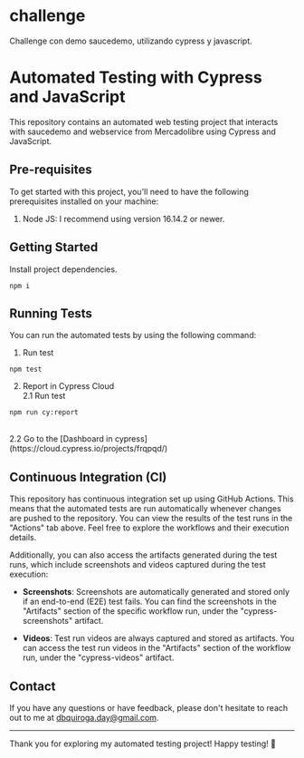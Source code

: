 # challenge

Challenge con demo saucedemo, utilizando cypress y javascript.

# Automated Testing with Cypress and JavaScript

This repository contains an automated web testing project that interacts with saucedemo and webservice from Mercadolibre using Cypress and JavaScript.

## Pre-requisites

To get started with this project, you'll need to have the following prerequisites installed on your machine:

1. Node JS: I recommend using version 16.14.2 or newer.

## Getting Started

Install project dependencies.

```
npm i
```

## Running Tests

You can run the automated tests by using the following command:

1. Run test

```
npm test
```

2. Report in Cypress Cloud
   <br>
   2.1 Run test

```
npm run cy:report
```

<br>
2.2 Go to the [Dashboard in cypress](https://cloud.cypress.io/projects/frqpqd/)

## Continuous Integration (CI)

This repository has continuous integration set up using GitHub Actions. This means that the automated tests are run automatically whenever changes are pushed to the repository. You can view the results of the test runs in the "Actions" tab above. Feel free to explore the workflows and their execution details.

Additionally, you can also access the artifacts generated during the test runs, which include screenshots and videos captured during the test execution:

- **Screenshots**: Screenshots are automatically generated and stored only if an end-to-end (E2E) test fails. You can find the screenshots in the "Artifacts" section of the specific workflow run, under the "cypress-screenshots" artifact.

- **Videos**: Test run videos are always captured and stored as artifacts. You can access the test run videos in the "Artifacts" section of the workflow run, under the "cypress-videos" artifact.

## Contact

If you have any questions or have feedback, please don't hesitate to reach out to me at dbquiroga.day@gmail.com.

---

Thank you for exploring my automated testing project! Happy testing! 🚀
